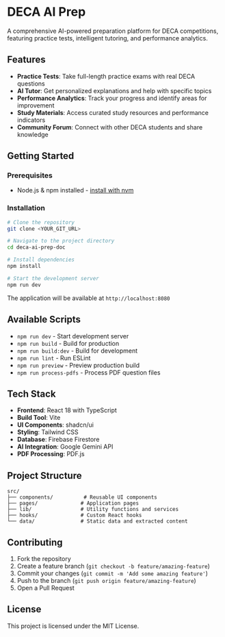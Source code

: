 # DECA AI Prep

A comprehensive AI-powered preparation platform for DECA competitions, featuring practice tests, intelligent tutoring, and performance analytics.

## Features

- **Practice Tests**: Take full-length practice exams with real DECA questions
- **AI Tutor**: Get personalized explanations and help with specific topics
- **Performance Analytics**: Track your progress and identify areas for improvement
- **Study Materials**: Access curated study resources and performance indicators
- **Community Forum**: Connect with other DECA students and share knowledge

## Getting Started

### Prerequisites

- Node.js & npm installed - [install with nvm](https://github.com/nvm-sh/nvm#installing-and-updating)

### Installation

```sh
# Clone the repository
git clone <YOUR_GIT_URL>

# Navigate to the project directory
cd deca-ai-prep-doc

# Install dependencies
npm install

# Start the development server
npm run dev
```

The application will be available at `http://localhost:8080`

## Available Scripts

- `npm run dev` - Start development server
- `npm run build` - Build for production
- `npm run build:dev` - Build for development
- `npm run lint` - Run ESLint
- `npm run preview` - Preview production build
- `npm run process-pdfs` - Process PDF question files

## Tech Stack

- **Frontend**: React 18 with TypeScript
- **Build Tool**: Vite
- **UI Components**: shadcn/ui
- **Styling**: Tailwind CSS
- **Database**: Firebase Firestore
- **AI Integration**: Google Gemini API
- **PDF Processing**: PDF.js

## Project Structure

```
src/
├── components/          # Reusable UI components
├── pages/              # Application pages
├── lib/                # Utility functions and services
├── hooks/              # Custom React hooks
└── data/               # Static data and extracted content
```

## Contributing

1. Fork the repository
2. Create a feature branch (`git checkout -b feature/amazing-feature`)
3. Commit your changes (`git commit -m 'Add some amazing feature'`)
4. Push to the branch (`git push origin feature/amazing-feature`)
5. Open a Pull Request

## License

This project is licensed under the MIT License.